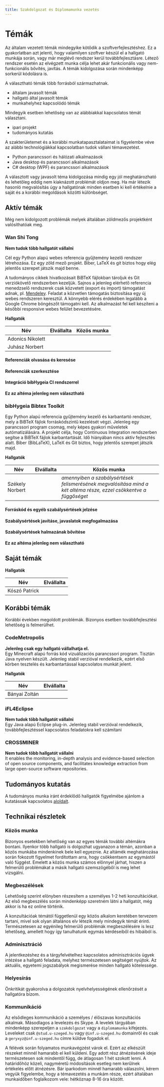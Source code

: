 ```yaml
---
title: Szakdolgozat és Diplomamunka vezetés
---
```


# Témák

Az általam vezetett témák mindegyike kötődik a szoftverfejlesztéshez. Ez a gyakorlatban azt jelenti, hogy valamilyen szoftver készül el a hallgató munkája során,
vagy már meglévő rendszer kerül továbbfejlesztásre. Létező rendszer esetén az elvégzett munka célja lehet akár funkcionális vagy nem-funkcionális bővítés, javítás.
A témák kidolgozása során mindenképp sorkerül kódolásra is.

A választható témák több forrásból származhatnak.

+ általam javasolt témák
+ hallgató által javasolt témák
+ munkahelyhez kapcsolódó témák

Mindegyik esetben lehetőség van az alábbiakkal kapcsolatos témát választani.

+ ipari projekt
+ tudományos kutatás

A szakterületemet és a korábbi munkatapasztalataimat is figyelembe véve az alábbi technológiákkal kapcsolatban tudok vállani témavezetést.

+ Python parancssori és hálózati alkalmazások
+ Java desktop és parancssori alkalmazások
+ C# desktop (WPF) és parancssori alkalmazások

A választott vagy javasolt téma kidolgozása mindig egy jól meghatározható és lehetőleg eddig nem kiaknázott problémát oldjon meg.
Ha már létezik hasonló megvalósítás úgy a hallgatónak minden esetben ki kell értékelnie a saját és a korábbi megoldások közötti különbséget.

## Aktív témák

Még nem kidolgozott problémák melyek általában zöldmezős projektként valósíthatóak meg.

### Wan Shi Tong

**Nem tudok több hallgatót vállalni**

Cél egy Python alapú webes referencia gyűjtemény kezelő rendszer létrehozása. Ez egy zöld mező projekt. Biber, LaTeX és git biztos hogy elég jelentős szerepet játszik majd benne.

A tudományos cikkek hivatkozásait BiBTeX fájlokban tároljuk és Git verziókövető rendszerben kezeljük.
Sajnos a jelenleg elérhető referencia menedzselő rendszerek csak közvetett (export és import) támogatást adnak, pl. [Mendeley](https://www.mendeley.com/reference-manager/library/all-references).
Feladat a közvetlen támogatás biztosítása egy új webes rendszeren keresztül.
A könnyebb elérés érdekében legalább a Google Chrome böngészőt támogatni kell.
Az alkalmazást fel kell készíteni a későbbi responsive webes felület bevezetésére.

**Hallgatók**

| Név | Elvállalta | Közös munka |
|--|--|--|
|Adonics Nikolett|<i class="far fa-check-circle"></i>|<i class="far fa-check-circle"></i>|
|Juhász Norbert|<i class="far fa-check-circle"></i>|<i class="far fa-check-circle"></i>|

#### Referenciák olvasása és keresése

#### Referenciák szerkesztése

#### Integráció bibHygeia CI rendszerrel

**Ez az altéma jelenleg nem választható**

### bibHygeia Bibtex Toolkit

Egy Python alapú referencia gyűjtemény kezelő és karbantartó rendszer, mely a BiBTeX fájlok forráskódszintű kezelését végzi.
Jelenleg egy parancssori program csomag, mely képes gyakori műveletek autómatizálására.
A projekt célja, hogy Continuous Integration rendszerben segítse a BiBTeX fájlok karbantartását.
Idő hiányában nincs aktív fejlesztés alatt. Biber (BibLaTeX), LaTeX és Git biztos, hogy jelentős szerepet játszik majd.

**Hallgatók**

| Név | Elvállalta | Közös munka |
|--|--|--|
|Székely Norbert|<i class="far fa-check-circle"></i>|<i class="far fa-check-circle"></i> *amennyiben a szabálysértések felismerésének megvalósítása mind a két altéma része, ezzel csökkentve a függőséget*|

#### Forráskód és egyéb szabálysértések jelzése

#### Szabálysértések javításe, javaslatok megfogalmazása

#### Szabálysértések halmazának bővítése

**Ez az altéma jelenleg nem választható**

## Saját témák

**Hallgatók**

| Név | Elvállalta |
|--|--|
|Kószó Patrick|<i class="far fa-question-circle"></i>|

## Korábbi témák

Korábbi években megoldott problémák. Bizonyos esetben továbbfejlesztési lehetőség is felmerülhet.

### CodeMetropolis

**Jelenleg csak egy hallgató vállalhatja el.**  
Egy Minecraft alapú forrás kód vizuálizaciós parancssori program. Tisztán Java nyelven készült.
Jelenleg stabil verzióval rendelkezik, ezért első körben tesztelés és karbantartással kapcsolatos munkát jelent.

**Hallgatók**

| Név | Elvállalta |
|--|--|
|Bányai Zoltán|<i class="far fa-check-circle"></i>| 

### iFL4Eclipse

**Nem tudok több hallgatót vállalni**  
Egy Java alapú Eclipse plug-in. Jelenleg stabil verzióval rendelkezik, továbbfejlesztéssel kapcsolatos feladatokra kell számítani

### CROSSMINER

**Nem tudok több hallgatót vállalni**  
It enables the monitoring, in-depth analysis and evidence-based selection of open source components,
and facilitates knowledge extraction from large open-source software repositories.

## Tudományos kutatás

A tudományos munka iránt érdeklődő hallgatók figyelmébe ajánlom a kutatássak kapcsolatos <a href="/research">aloldalt</a>.

## Technikai részletek

### Közös munka

Bizonyos esetekben lehetőség van az egyes témák további altémákra bontani. Ilyenkor több hallgató is dolgozhat ugyanazon a témán,
azonban a közös munkába mindenkinek bele kell egyeznie. Az altámék meghatározása során fokozott figyelmet fordítottam arra,
hogy csökkentsem az egymástól való függést. Emelett a közös munka számos előnnyel járhat,
hiszen a felmerülő problémákat a másik hallgató szemszögéből is meg lehet vizsgálni.

### Megbeszélések

Lehetőség szerint elönyben részesítem a személyes 1-2 heti konzultációkat. Az első megbeszélés során mindenképp szeretném látni a hallgatót,
még akkor is ha ez online történik.

A konzultációak témától függetlenül egy közös alkalom keretében tervezem tartani, mivel sok olyan általános elv létezik mely mindegyik témát érinti.
Természetesen az egyénileg felmerülő problémák megbeszélésére is lesz lehetőség, amellett hogy így tanulhatunk egymás kérdéseiből és hibáiból is.

### Adminisztráció

A jelentkezéshez és a tárgyfelvételhez kapcsolatos adminisztrációs ügyek intézése a hallgató feladata, melyhez természetesen segítséget nyújtok.
Az aktuális, egyetemi jogszabályok megismerése minden hallgató kötelessége.

### Helyesírás

Önkritikát gyakorolva a dolgozatok nyelvhelyességének ellenőrzését a hallgatóra bízom.

### Kommunikáció

Az elsődleges kommunikáció a személyes / élőszavas konzultációs alkalmak. Másodlagos a levelezés és Skype.
A levelek tárgyában mindenképp szerepeljen a `szakdolgozat` vagy a `diplomamunka` kifejezés.
Leveleket csak `@stud.u-szeged.hu` vagy `@inf.u-szeged.hu` domainről és csak a `geryxyz@inf.u-szeged.hu` címre küldve fogadok el.

A félévek során folyamatos munkavégzést várok el. Ezért az elkészült részeket minnél hamarabb el kell küldeni.
Egy adott rész átnézésének ideje természetesen sok mindentől függ, de átlagosan 1 hét szokott lenni.
A határidőhöz közeli, nagyméretű módosítások esetleg nem kerűlnek értékelés előtt átnézésre.
Bár iparkodom minnél hamarabb válaszolni, kérem vegyük figyelembe, hogy a témavezetés a munkám része,
ezért általában munkaidőben foglalkozom vele: hétköznap 8-16 óra között.